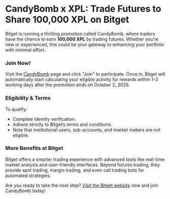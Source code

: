 # CandyBomb x XPL: Trade Futures to Share 100,000 XPL on Bitget

Bitget is running a thrilling promotion called CandyBomb, where traders have the chance to earn **100,000 XPL** by trading futures. Whether you're new or experienced, this could be your gateway to enhancing your portfolio with minimal effort.

### Join Now!
Visit the [CandyBomb](https://www.bitget.com/events/candy-bomb) page and click "Join" to participate. Once in, Bitget will automatically start calculating your eligible activity for rewards within 1-3 working days after the promotion ends on October 2, 2025.

### Eligibility & Terms
To qualify:
- Complete identity verification.
- Adhere strictly to Bitget’s terms and conditions.
- Note that institutional users, sub-accounts, and market makers are not eligible.

### More Benefits at Bitget
Bitget offers a smarter trading experience with advanced tools like real-time market analysis and user-friendly interfaces. Beyond futures trading, they provide spot trading, margin trading, and even call trading bots for automated strategies.

Are you ready to take the next step? [Visit the Bitget website](https://www.bitget.com) now and join CandyBomb today!